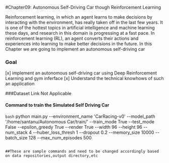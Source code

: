 #Chapter09: Autonomous Self-Driving Car though Reinforcement Learning

Reinforcement learning, in which an agent learns to make decisions by interacting with the
environment, has really taken off in the last few years. It is one of the hottest topics in
artificial intelligence and machine learning these days, and research in this domain is
progressing at a fast pace. In reinforcement learning (RL), an agent converts their actions
and experiences into learning to make better decisions in the future. In this Chapter we are 
going to implement an autonomous self-driving car



### Goal 
[x] implement an autonomous self-driving car using Deep Reinforcement Learning and gym inferface
[x] Understand the technical knowhows of such an application


###Dataset Link
Not Applicable  


#### Command to train the Simulated Self Driving Car

```bash```
python main.py --environment_name 'CarRacing-v0' --model_path '/home/santanu/Autonomous Car/train/' --train_mode True --test_mode False --epsilon_greedy True --render True --width 96 --height 96 --num_stack 4 --huber_loss_thresh 1 --dropout 0.2 --memory_size 10000 --batch_size 128 --max_num_episodes 500

```

##These are sample commands and need to be changed accordingly based on data repositories,output directory,etc













 






